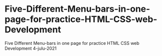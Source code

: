 # Five-Different-Menu-bars-in-one-page-for-practice-HTML-CSS-web-Development
Five Different Menu-bars in one page for practice HTML CSS web Development 4-julu-2021

